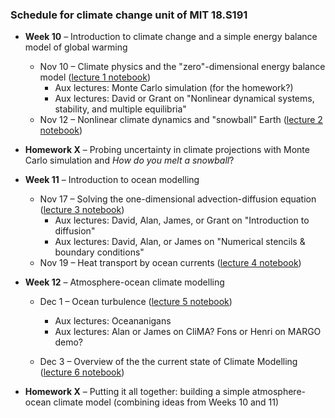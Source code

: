 ### Schedule for climate change unit of MIT 18.S191

- **Week 10** – Introduction to climate change and a simple energy balance model of global warming
  - Nov 10 – Climate physics and the "zero"-dimensional energy balance model ([lecture 1 notebook](https://github.com/hdrake/simplEarth/blob/main/1_energy_balance_model.jl))
    - Aux lectures: Monte Carlo simulation (for the homework?)
    - Aux lectures: David or Grant on "Nonlinear dynamical systems, stability, and multiple equilibria"
  - Nov 12 – Nonlinear climate dynamics and "snowball" Earth ([lecture 2 notebook](https://github.com/hdrake/simplEarth/blob/main/2_ebm_multiple_equilibria.jl))
  
- **Homework X** – Probing uncertainty in climate projections with Monte Carlo simulation and *How do you melt a snowball*?
  
- **Week 11** – Introduction to ocean modelling
  - Nov 17 – Solving the one-dimensional advection-diffusion equation ([lecture 3 notebook](https://github.com/hdrake/simplEarth/blob/main/3_advection_diffusion.jl))
    - Aux lectures: David, Alan, James, or Grant on "Introduction to diffusion"
    - Aux lectures: David, Alan, or James on "Numerical stencils & boundary conditions"
  - Nov 19 – Heat transport by ocean currents ([lecture 4 notebook](https://github.com/hdrake/simplEarth/blob/main/4_ocean_climate_response.jl))
  
- **Week 12** – Atmosphere-ocean climate modelling
  - Dec 1 – Ocean turbulence ([lecture 5 notebook](https://github.com/hdrake/simplEarth/blob/main/5_ocean_turbulence.jl))
    - Aux lectures: Oceananigans
    - Aux lectures: Alan or James on CliMA? Fons or Henri on MARGO demo?
    
  - Dec 3 – Overview of the the current state of Climate Modelling ([lecture 6 notebook](https://github.com/hdrake/simplEarth/blob/main/6_ocean_climate_feedbacks.jl))

- **Homework X** – Putting it all together: building a simple atmosphere-ocean climate model (combining ideas from Weeks 10 and 11)
